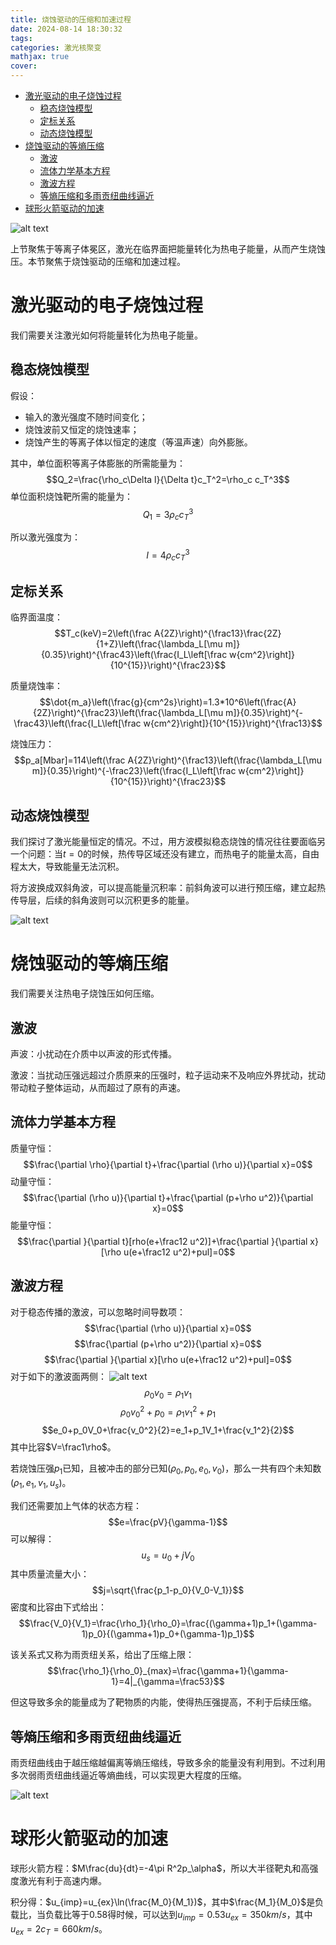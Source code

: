 ```yaml
---
title: 烧蚀驱动的压缩和加速过程
date: 2024-08-14 18:30:32
tags: 
categories: 激光核聚变
mathjax: true
cover: 
---
```

- [激光驱动的电子烧蚀过程](#激光驱动的电子烧蚀过程)
  - [稳态烧蚀模型](#稳态烧蚀模型)
  - [定标关系](#定标关系)
  - [动态烧蚀模型](#动态烧蚀模型)
- [烧蚀驱动的等熵压缩](#烧蚀驱动的等熵压缩)
  - [激波](#激波)
  - [流体力学基本方程](#流体力学基本方程)
  - [激波方程](#激波方程)
  - [等熵压缩和多雨贡纽曲线逼近](#等熵压缩和多雨贡纽曲线逼近)
- [球形火箭驱动的加速](#球形火箭驱动的加速)


![alt text](\img\激光等离子体聚变\image.png)

上节聚焦于等离子体冕区，激光在临界面把能量转化为热电子能量，从而产生烧蚀压。本节聚焦于烧蚀驱动的压缩和加速过程。


# 激光驱动的电子烧蚀过程
我们需要关注激光如何将能量转化为热电子能量。

## 稳态烧蚀模型

假设：
- 输入的激光强度不随时间变化；
- 烧蚀波前又恒定的烧蚀速率；
- 烧蚀产生的等离子体以恒定的速度（等温声速）向外膨胀。

其中，单位面积等离子体膨胀的所需能量为：
$$Q_2=\frac{\rho_c\Delta l}{\Delta t}c_T^2=\rho_c c_T^3$$
单位面积烧蚀靶所需的能量为：
$$Q_1=3\rho_c c_T^3$$

所以激光强度为：
$$I=4\rho_c c_T^3$$

## 定标关系
临界面温度：
$$T_c(keV)=2\left(\frac A{2Z}\right)^{\frac13}\frac{2Z}{1+Z}\left(\frac{\lambda_L[\mu m]}{0.35}\right)^{\frac43}\left(\frac{I_L\left[\frac w{cm^2}\right]}{10^{15}}\right)^{\frac23}$$

质量烧蚀率：
$$\dot{m_a}\left(\frac{g}{cm^2s}\right)=1.3*10^6\left(\frac{A}{2Z}\right)^{\frac23}\left(\frac{\lambda_L[\mu m]}{0.35}\right)^{-\frac43}\left(\frac{I_L\left[\frac w{cm^2}\right]}{10^{15}}\right)^{\frac13}$$

烧蚀压力：
$$p_a[Mbar]=114\left(\frac A{2Z}\right)^{\frac13}\left(\frac{\lambda_L[\mu m]}{0.35}\right)^{-\frac23}\left(\frac{I_L\left[\frac w{cm^2}\right]}{10^{15}}\right)^{\frac23}$$

## 动态烧蚀模型

我们探讨了激光能量恒定的情况。不过，用方波模拟稳态烧蚀的情况往往要面临另一个问题：当$t=0$的时候，热传导区域还没有建立，而热电子的能量太高，自由程太大，导致能量无法沉积。

将方波换成双斜角波，可以提高能量沉积率：前斜角波可以进行预压缩，建立起热传导层，后续的斜角波则可以沉积更多的能量。

![alt text](\img\激光等离子体聚变\image2.png)


# 烧蚀驱动的等熵压缩
我们需要关注热电子烧蚀压如何压缩。

## 激波
声波：小扰动在介质中以声波的形式传播。

激波：当扰动压强远超过介质原来的压强时，粒子运动来不及响应外界扰动，扰动带动粒子整体运动，从而超过了原有的声速。

## 流体力学基本方程
质量守恒：
$$\frac{\partial \rho}{\partial t}+\frac{\partial (\rho u)}{\partial x}=0$$
动量守恒：
$$\frac{\partial (\rho u)}{\partial t}+\frac{\partial (p+\rho u^2)}{\partial x}=0$$
能量守恒：
$$\frac{\partial }{\partial t}[rho(e+\frac12 u^2)]+\frac{\partial }{\partial x}[\rho u(e+\frac12 u^2)+pul]=0$$

## 激波方程
对于稳态传播的激波，可以忽略时间导数项：
$$\frac{\partial (\rho u)}{\partial x}=0$$
$$\frac{\partial (p+\rho u^2)}{\partial x}=0$$
$$\frac{\partial }{\partial x}[\rho u(e+\frac12 u^2)+pul]=0$$
对于如下的激波面两侧：
![alt text](\img\激光等离子体聚变\image3.png)
$$\rho_0v_0=\rho_1v_1$$
$$\rho_0v_0^2+p_0=\rho_1v_1^2+p_1$$
$$e_0+p_0V_0+\frac{v_0^2}{2}=e_1+p_1V_1+\frac{v_1^2}{2}$$
其中比容$V=\frac1\rho$。

若烧蚀压强$p_1$已知，且被冲击的部分已知($\rho_0,p_0,e_0,v_0$)，那么一共有四个未知数($\rho_1,e_1,v_1,u_s$)。

我们还需要加上气体的状态方程：
$$e=\frac{pV}{\gamma-1}$$
可以解得：
$$u_s=u_0+jV_0$$
其中质量流量大小：
$$j=\sqrt{\frac{p_1-p_0}{V_0-V_1}}$$
密度和比容由下式给出：
$$\frac{V_0}{V_1}=\frac{\rho_1}{\rho_0}=\frac{(\gamma+1)p_1+(\gamma-1)p_0}{(\gamma+1)p_0+(\gamma-1)p_1}$$

该关系式又称为雨贡纽关系，给出了压缩上限：
$$\frac{\rho_1}{\rho_0}_{max}=\frac{\gamma+1}{\gamma-1}=4|_{\gamma=\frac53}$$


但这导致多余的能量成为了靶物质的内能，使得热压强提高，不利于后续压缩。

## 等熵压缩和多雨贡纽曲线逼近

雨贡纽曲线由于越压缩越偏离等熵压缩线，导致多余的能量没有利用到。不过利用多次弱雨贡纽曲线逼近等熵曲线，可以实现更大程度的压缩。

![alt text](\img\激光等离子体聚变\image4.png)

# 球形火箭驱动的加速

球形火箭方程：$M\frac{du}{dt}=-4\pi R^2p_\alpha$，所以大半径靶丸和高强度激光有利于高速内爆。

积分得：$u_{imp}=u_{ex}\ln(\frac{M_0}{M_1})$，其中$\frac{M_1}{M_0}$是负载比，当负载比等于0.58得时候，可以达到$u_{imp}=0.53u_{ex}=350km/s$，其中$u_{ex}=2c_T=660km/s$。
